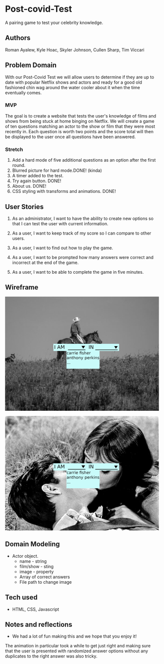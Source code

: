 # Post-covid-Test

A pairing game to test your celebrity knowledge.

## Authors

Roman Ayalew, Kyle Hoac, Skyler Johnson, Cullen Sharp, Tim Viccari

## Problem Domain

With our Post-Covid Test we will allow users to determine if they are up to date with popular Netflix shows and actors and ready for a good old fashioned chin wag around the water cooler about it when the time eventually comes.

### MVP

The goal is to create a website that tests the user's knowledge of films and shows from being stuck at home binging on Netflix. We will create a game of ten questions matching an actor to the show or film that they were most recently in. Each question is worth two points and the score total will then be displayed to the user once all questions have been answered.

### Stretch

1. Add a hard mode of five additional questions as an option after the first round.
2. Blurred picture for hard mode.DONE! (kinda)
3. A timer added to the test.
4. Try again button. DONE!
5. About us. DONE!
6. CSS styling with transforms and animations. DONE!

## User Stories

1. As an administrator, I want to have the ability to create new options so that I can test the user with current information.

2. As a user, I want to keep track of my score so I can compare to other users.

3. As a user, I want to find out how to play the game.

4. As a user, I want to be prompted how many answers were correct and incorrect at the end of the game.

5. As a user, I want to be able to complete the game in five minutes.

## Wireframe

![Wireframe](/imgs/wireframe2.jpg)

![Wireframe](/imgs/basicwireframe.jpg)

## Domain Modeling

- Actor object.
  - name - string
  - film/show - sting
  - image - property
  - Array of correct answers
  - File path to change image

## Tech used

- HTML, CSS, Javascript

## Notes and reflections

- We had a lot of fun making this and we hope that you enjoy it!

The animation in particular took a while to get just right and making sure that the user is presented with randomized answer options without any duplicates to the right answer was also tricky. 
